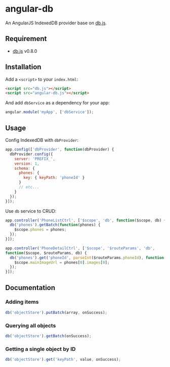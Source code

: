 angular-db
==========

An AngularJS IndexedDB provider base on [db.js](http://aaronpowell.github.io/db.js/).

Requirement
---

- [db.js](https://github.com/aaronpowell/db.js) v0.8.0

Installation
---

Add a `<script>` to your `index.html`:

```html
<script src="db.js"></script>
<script src="angular-db.js"></script>
```
	
And add `dbService` as a dependency for your app:

```javascript
angular.module('myApp', ['dbService']);
```

Usage
---

Config IndexedDB with `dbProvider`:

```javascript
app.config(['dbProvider', function(dbProvider) {
  dbProvider.config({
    server: 'PREFIX_',
    version: 1,
    schema: {
      phones: {
        key: { keyPath: 'phoneId' }
      }
      // etc...
    }
  });
}]);
```

Use `db` service to CRUD:

```javascript
app.controller('PhoneListCtrl', ['$scope', 'db', function($scope, db) {
  db('phones').getBatch(function(phones) {
  	$scope.phones = phones;
  });
}]);

app.controller('PhoneDetailCtrl', ['$scope', '$routeParams', 'db', 
function($scope, $routeParams, db) {
  db('phones').get('phoneId', parseInt($routeParams.phoneId), function(phones) {
    $scope.mainImageUrl = phones[0].images[0];
  });
}]);
```

Documentation
---

### Adding items

```javascript
db('objectStore').putBatch(array, onSuccess);
```
### Querying all objects

```javascript
db('objectStore').getBatch(onSuccess);
```

### Getting a single object by ID

```javascript
db('objectStore').get('keyPath', value, onSuccess);
```